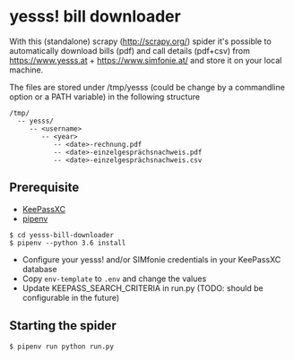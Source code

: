 # yesss! bill downloader

With this (standalone) scrapy (http://scrapy.org/) spider it's possible to automatically download bills (pdf) and call details (pdf+csv)
from https://www.yesss.at + https://www.simfonie.at/ and store it on your local machine.

The files are stored under /tmp/yesss (could be change by a commandline option or a PATH variable) in the following structure

```
/tmp/
  -- yesss/
     -- <username>
        -- <year>
           -- <date>-rechnung.pdf
           -- <date>-einzelgesprächsnachweis.pdf
           -- <date>-einzelgesprächsnachweis.csv
```

## Prerequisite

* [KeePassXC](https://keepassxc.org/)
* [pipenv](https://docs.pipenv.org/)

```
$ cd yesss-bill-downloader
$ pipenv --python 3.6 install
```

* Configure your yesss! and/or SIMfonie credentials in your KeePassXC database
* Copy `env-template` to `.env` and change the values
* Update KEEPASS_SEARCH_CRITERIA in run.py (TODO: should be configurable in the future) 

## Starting the spider

```
$ pipenv run python run.py
```
